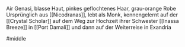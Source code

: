 Air Genasi, blasse Haut, pinkes geflochtenes Haar, grau-orange Robe
Ursprünglich aus [[Nicodranas]], lebt als Monk, kennengelernt auf der [[Crystal Scholar]] auf dem Weg zur Hochzeit ihrer Schwester [[Inassa Breeze]] in [[Port Damali]] und dann auf der Weiterreise in Exandria

#middle 